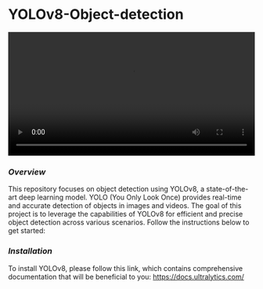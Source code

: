 # YOLOv8-Object-detection

<video width="100%" height="auto" controls autoplay>
  <source src="YOLOv8-Object-detection/tree/main/Images/cars-detection.mp4" type="video/mp4">
  Your browser does not support the video tag.
</video>


### *Overview*
This repository focuses on object detection using YOLOv8, a state-of-the-art deep learning model. 
YOLO (You Only Look Once) provides real-time and accurate detection of objects in images and videos.
The goal of this project is to leverage the capabilities of YOLOv8 for efficient and precise
object detection across various scenarios. Follow the instructions below to get started:

### *Installation*
To install YOLOv8, please follow this link, which contains comprehensive 
documentation that will be beneficial to you: https://docs.ultralytics.com/


